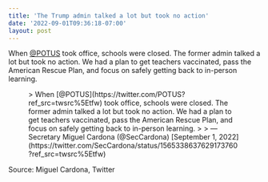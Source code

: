 ```yaml
---
title: 'The Trump admin talked a lot but took no action'
date: '2022-09-01T09:36:18-07:00'
layout: post
---
```


When [@POTUS](https://twitter.com/POTUS?ref_src=twsrc%5Etfw%7Ctwcamp%5Etweetembed%7Ctwterm%5E1565338637629173760%7Ctwgr%5E509870e33bb5c1816f0fd9befd9d669ebb4b0fb9%7Ctwcon%5Es1_&ref_url=https%3A%2F%2Fwww.impeachment.network%2Fwp-admin%2Fpost.php%3Fpost%3D957action%3Dedit) took office, schools were closed. The former admin talked a lot but took no action. We had a plan to get teachers vaccinated, pass the American Rescue Plan, and focus on safely getting back to in-person learning.

<figure class="wp-block-embed is-type-rich is-provider-twitter wp-block-embed-twitter"><div class="wp-block-embed__wrapper">> When [@POTUS](https://twitter.com/POTUS?ref_src=twsrc%5Etfw) took office, schools were closed. The former admin talked a lot but took no action. We had a plan to get teachers vaccinated, pass the American Rescue Plan, and focus on safely getting back to in-person learning. <https://t.co/rc9ntU507T>
> 
> — Secretary Miguel Cardona (@SecCardona) [September 1, 2022](https://twitter.com/SecCardona/status/1565338637629173760?ref_src=twsrc%5Etfw)

<script async="" charset="utf-8" src="https://platform.twitter.com/widgets.js"></script></div></figure>Source: Miguel Cardona, Twitter